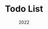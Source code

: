 ---
date: '2022'
title: 'Todo List'
github: 'https://github.com/jsmn-prhmt/Todo-List'
external: 'https://td-lst.netlify.app/'
tech:
  - Javascript
  - Bootstrap
showInProjects: true
---